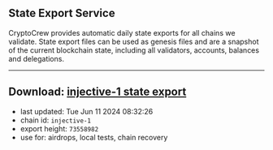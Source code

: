 ## State Export Service
CryptoCrew provides automatic daily state exports for all chains we validate. State export files can be used as genesis files and are a snapshot of the current blockchain state, including all validators, accounts, balances and delegations.

---
**Download: [injective-1 state export](https://dl-eu2.ccvalidators.com/SERVICE/injective/injective-1_export_73558982.json)**
---

- last updated: Tue Jun 11 2024 08:32:26
- chain id: `injective-1`
- export height: `73558982`
- use for: airdrops, local tests, chain recovery
